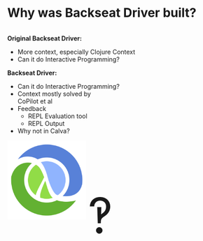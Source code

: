 <div class="slide">

# Why was Backseat Driver built?

<div class="gutters-10 row">
<div class="col-4 column">
<div>

**Original Backseat Driver:**
- More context, especially Clojure Context
- Can it do Interactive Programming?

**Backseat Driver:**
- Can it do Interactive Programming?
- Context mostly solved by<br> CoPilot et al
- Feedback
  - REPL Evaluation tool
  - REPL Output
- Why not in Calva?
</div>
</div>
<div class="col-8 center">
  <img src="images/clj.png" alt="Clojure logo" style="max-width: 180px; margin-bottom: 32px;" />
  <span style="font-size: 7rem; line-height: 1;">‽</span>
</div>
</div>
